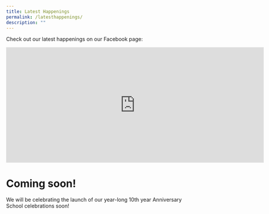 ```yaml
---
title: Latest Happenings
permalink: /latesthappenings/
description: ""
---
```

Check out our latest happenings on our Facebook page: 

<iframe src="https://www.facebook.com/plugins/page.php?href=https%3A%2F%2Fwww.facebook.com%2Fprofile.php%3Fid%3D100063568614645&tabs=timeline&width=500&height=780&small\_header=false&adapt\_container\_width=true&hide\_cover=false&show\_facepile=true&appId"height=314&href=https%3A%2F%2Fwww.facebook.com%2F100063568614645%2Fvideos%2F472516667642647%2F&show_text=false&width=560&t=0" width="700" height="480" style="border:none;overflow:hidden" scrolling="no" frameborder="0" allowfullscreen="true" allow="autoplay; clipboard-write; encrypted-media; picture-in-picture; web-share" allowFullScreen="true"></iframe>

# Coming soon!
We will be celebrating the launch of our year-long 10th year Anniversary School celebrations soon!